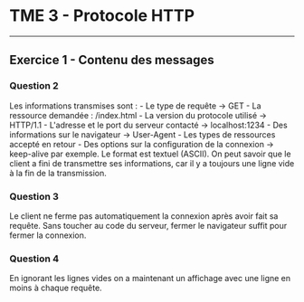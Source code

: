 # TME 3 - Protocole HTTP
___

## Exercice 1 - Contenu des messages

### Question 2
Les informations transmises sont :
	- Le type de requête -> GET
	- La ressource demandée : /index.html
	- La version du protocole utilisé -> HTTP/1.1
	- L'adresse et le port du serveur contacté -> localhost:1234
	- Des informations sur le navigateur -> User-Agent
	- Les types de ressources accepté en retour
	- Des options sur la configuration de la connexion -> keep-alive par exemple.
Le format est textuel (ASCII).
On peut savoir que le client a fini de transmettre ses informations, car il y a toujours une ligne vide à la fin de la transmission.

### Question 3
Le client ne ferme pas automatiquement la connexion après avoir fait sa requête. Sans toucher au code du serveur, fermer le navigateur suffit pour fermer la connexion.

### Question 4
En ignorant les lignes vides on a maintenant un affichage avec une ligne en moins à chaque requête.


